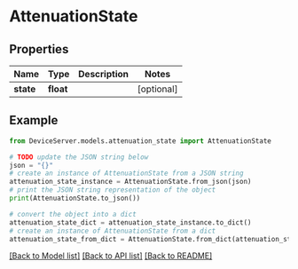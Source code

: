 # AttenuationState


## Properties

Name | Type | Description | Notes
------------ | ------------- | ------------- | -------------
**state** | **float** |  | [optional] 

## Example

```python
from DeviceServer.models.attenuation_state import AttenuationState

# TODO update the JSON string below
json = "{}"
# create an instance of AttenuationState from a JSON string
attenuation_state_instance = AttenuationState.from_json(json)
# print the JSON string representation of the object
print(AttenuationState.to_json())

# convert the object into a dict
attenuation_state_dict = attenuation_state_instance.to_dict()
# create an instance of AttenuationState from a dict
attenuation_state_from_dict = AttenuationState.from_dict(attenuation_state_dict)
```
[[Back to Model list]](../README.md#documentation-for-models) [[Back to API list]](../README.md#documentation-for-api-endpoints) [[Back to README]](../README.md)


